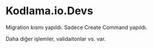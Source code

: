 # Kodlama.io.Devs

Migration kısmı yapıldı. Sadece Create Command yapıldı.

Daha diğer işlemler, validaitonlar vs. var.
